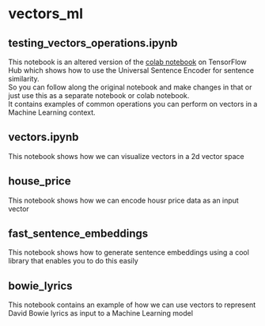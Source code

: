 # vectors_ml

## testing_vectors_operations.ipynb
This notebook is an altered version of the [colab notebook](https://colab.research.google.com/github/tensorflow/hub/blob/master/examples/colab/semantic_similarity_with_tf_hub_universal_encoder.ipynb) on TensorFlow Hub which shows how to use the Universal Sentence Encoder for sentence similarity. <br>
So you can follow along the original notebook and make changes in that or just use this as a separate notebook or colab notebook. <br>
It contains examples of common operations you can perform on vectors in a Machine Learning context.

## vectors.ipynb
This notebook shows how we can visualize vectors in a 2d vector space

## house_price
This notebook shows how we can encode housr price data as an input vector

## fast_sentence_embeddings
This notebook shows how to generate sentence embeddings using a cool library that enables you to do this easily

## bowie_lyrics
This notebook contains an example of how we can use vectors to represent David Bowie lyrics as input to a Machine Learning model